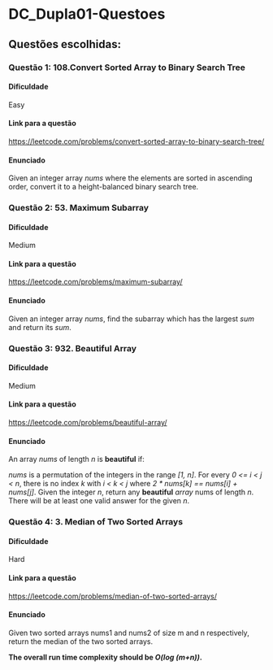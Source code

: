 # DC_Dupla01-Questoes
## Questões escolhidas:
### Questão 1: 108.Convert Sorted Array to Binary Search Tree
#### Dificuldade
Easy
#### Link para a questão
https://leetcode.com/problems/convert-sorted-array-to-binary-search-tree/
#### Enunciado
Given an integer array *nums* where the elements are sorted in ascending order, convert it to a height-balanced binary search tree.
### Questão 2: 53. Maximum Subarray
#### Dificuldade
Medium
#### Link para a questão
https://leetcode.com/problems/maximum-subarray/
#### Enunciado
Given an integer array *nums*, find the subarray which has the largest *sum* and return its *sum*.
### Questão 3: 932. Beautiful Array
#### Dificuldade
Medium
#### Link para a questão
https://leetcode.com/problems/beautiful-array/
#### Enunciado
An array *nums* of length *n* is **beautiful** if:

*nums* is a permutation of the integers in the range *[1, n]*.
For every *0 <= i < j < n*, there is no index *k* with *i < k < j* where *2 * nums[k] == nums[i] + nums[j]*.
Given the integer *n*, return any **beautiful** *array* nums of length *n*. There will be at least one valid answer for the given *n*.
### Questão 4: 3. Median of Two Sorted Arrays
#### Dificuldade
Hard
#### Link para a questão
https://leetcode.com/problems/median-of-two-sorted-arrays/
#### Enunciado
Given two sorted arrays nums1 and nums2 of size m and n respectively, return the median of the two sorted arrays.

**The overall run time complexity should be *O(log (m+n))*.**
